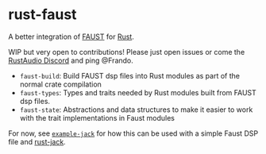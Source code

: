 # rust-faust

A better integration of [FAUST](https://faust.grame.fr/) for [Rust](https://www.rust-lang.org/).

WIP but very open to contributions! Please just open issues or come the [RustAudio Discord](https://rust-audio.discourse.group/) and ping @Frando.

* `faust-build`: Build FAUST dsp files into Rust modules as part of the normal crate compilation
* `faust-types`: Types and traits needed by Rust modules built from FAUST dsp files.
* `faust-state`: Abstractions and data structures to make it easier to work with the trait implementations in Faust modules

For now, see [`example-jack`](examples/example-jack) for how this can be used with a simple Faust DSP file and [rust-jack](https://github.com/RustAudio/rust-jack).
